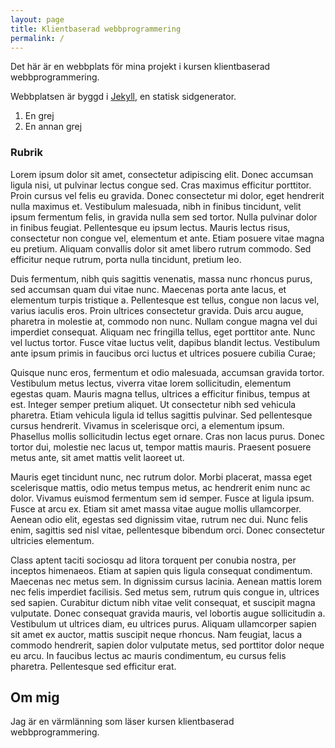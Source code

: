 ```yaml
---
layout: page
title: Klientbaserad webbprogrammering
permalink: /
---
```


Det här är en webbplats för mina projekt i kursen klientbaserad 
webbprogrammering.

Webbplatsen är byggd i [Jekyll](http://jekyllrb.com/), en statisk sidgenerator.

1. En grej
2. En annan grej

### Rubrik

Lorem ipsum dolor sit amet, consectetur adipiscing elit. Donec accumsan 
ligula nisi, ut pulvinar lectus congue sed. Cras maximus efficitur porttitor.
Proin cursus vel felis eu gravida. Donec consectetur mi dolor, eget 
hendrerit nulla maximus et. Vestibulum malesuada, nibh in finibus tincidunt,
velit ipsum fermentum felis, in gravida nulla sem sed tortor. Nulla pulvinar 
dolor in finibus feugiat. Pellentesque eu ipsum lectus. Mauris lectus risus, 
consectetur non congue vel, elementum et ante. Etiam posuere vitae magna eu 
pretium. Aliquam convallis dolor sit amet libero rutrum commodo. Sed 
efficitur neque rutrum, porta nulla tincidunt, pretium leo.        

Duis fermentum, nibh quis sagittis venenatis, massa nunc rhoncus purus, sed 
accumsan quam dui vitae nunc. Maecenas porta ante lacus, et elementum turpis 
tristique a. Pellentesque est tellus, congue non lacus vel, varius iaculis 
eros. Proin ultrices consectetur gravida. Duis arcu augue, pharetra in 
molestie at, commodo non nunc. Nullam congue magna vel dui imperdiet 
consequat. Aliquam nec fringilla tellus, eget porttitor ante. Nunc vel luctus
tortor. Fusce vitae luctus velit, dapibus blandit lectus. Vestibulum ante 
ipsum primis in faucibus orci luctus et ultrices posuere cubilia Curae;       

Quisque nunc eros, fermentum et odio malesuada, accumsan gravida tortor. 
Vestibulum metus lectus, viverra vitae lorem sollicitudin, elementum egestas 
quam. Mauris magna tellus, ultrices a efficitur finibus, tempus at est. 
Integer semper pretium aliquet. Ut consectetur nibh sed vehicula pharetra. 
Etiam vehicula ligula id tellus sagittis pulvinar. Sed pellentesque cursus 
hendrerit. Vivamus in scelerisque orci, a elementum ipsum. Phasellus mollis 
sollicitudin lectus eget ornare. Cras non lacus purus. Donec tortor dui, 
molestie nec lacus ut, tempor mattis mauris. Praesent posuere metus ante, sit
amet mattis velit laoreet ut.        

Mauris eget tincidunt nunc, nec rutrum dolor. Morbi placerat, massa eget 
scelerisque mattis, odio metus tempus metus, ac hendrerit enim nunc ac dolor.
Vivamus euismod fermentum sem id semper. Fusce at ligula ipsum. Fusce at 
arcu ex. Etiam sit amet massa vitae augue mollis ullamcorper. Aenean odio 
elit, egestas sed dignissim vitae, rutrum nec dui. Nunc felis enim, sagittis
sed nisl vitae, pellentesque bibendum orci. Donec consectetur ultricies 
elementum.      

Class aptent taciti sociosqu ad litora torquent per conubia nostra, per 
inceptos himenaeos. Etiam at sapien quis ligula consequat condimentum. 
Maecenas nec metus sem. In dignissim cursus lacinia. Aenean mattis lorem nec 
felis imperdiet facilisis. Sed metus sem, rutrum quis congue in, ultrices sed
sapien. Curabitur dictum nibh vitae velit consequat, et suscipit magna 
vulputate. Donec consequat gravida mauris, vel lobortis augue sollicitudin a.
Vestibulum ut ultrices diam, eu ultrices purus. Aliquam ullamcorper sapien
sit amet ex auctor, mattis suscipit neque rhoncus. Nam feugiat, lacus a 
commodo hendrerit, sapien dolor vulputate metus, sed porttitor dolor neque 
eu arcu. In faucibus lectus ac mauris condimentum, eu cursus felis pharetra. 
Pellentesque sed efficitur erat.           

## Om mig

Jag är en värmlänning som läser kursen klientbaserad webbprogrammering.
